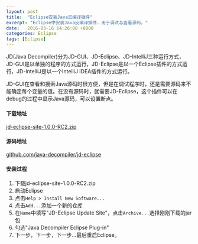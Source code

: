 ```yaml
---
layout: post
title:  "Eclipse安装Java反编译插件"
excerpt: "Eclipse中安装Java反编译插件，用于调试与查看源码。"
date:   2016-03-16 14:26:08 +0800
categories: Eclipse
tags: [Eclipse]
---
```


JD(Java Decompiler)分为JD-GUI、JD-Eclipse、JD-IntelliJ三种运行方式，JD-GUI是以单独的程序的方式运行，JD-Eclipse是以一个Eclipse插件的方式运行，JD-IntelliJ是以一个IntelliJ IDEA插件的方式运行。

JD-GUI在查看和搜索Java源码时很方便，但是在调试程序时，还是需要源码来不能确定每个变量的值。在没有源码时，就需要JD-Eclipse，这个插件可以在debug的过程中显示Java源码，可以设置断点。

#### 下载地址
[jd-eclipse-site-1.0.0-RC2.zip](https://github.com/java-decompiler/jd-eclipse/releases/download/v1.0.0/jd-eclipse-site-1.0.0-RC2.zip)

#### 源码地址
[github.com/java-decompiler/jd-eclipse](https://github.com/java-decompiler/jd-eclipse)

#### 安装过程

1. 下载jd-eclipse-site-1.0.0-RC2.zip
2. 启动Eclipse
3. 点击```Help > Install New Software...```
4. 点击```Add...```添加一个新的仓库
5. 在```Name```中填写"JD-Eclipse Update Site"，点击```Archive...```选择刚刚下载的jar包
6. 勾选"Java Decompiler Eclipse Plug-in"
7. 下一步，下一步，下一步...最后重启Eclipse。
